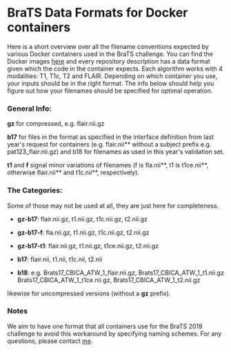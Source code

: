 # BraTS Data Formats for Docker containers

Here is a short overview over all the filename conventions expected by various Docker containers used in the BraTS challenge. You can find the Docker images <a href="https://hub.docker.com/u/brats/">here</a> and every repository description has a data format given which the code in the container expects. Each algorithm works with 4 modalities: T1, T1c, T2 and FLAIR.
Depending on which container you use, your inputs should be in the right format. The info below should help you figure out how your filenames should be specified for optimal operation.

### General Info:
**gz** for compressed, e.g. flair.nii.gz

**b17** for files in the format as specified in the interface definition from last year's request for containers (e.g. flair.nii** without a subject prefix e.g. pat123_flair.nii.gz) and b18 for filenames as used in this year's validation set.

**t1** and **f** signal minor variations of filenames (f is fla.nii**, t1 is t1ce.nii**, otherwise flair.nii** and t1c.nii**, respectively).

### The Categories:
Some of those may not be used at all, they are just here for completeness.

- **gz-b17**: flair.nii.gz, t1.nii.gz, t1c.nii.gz, t2.nii.gz

- **gz-b17-f**: fla.nii.gz, t1.nii.gz, t1c.nii.gz, t2.nii.gz

- **gz-b17-t1**: flair.nii.gz, t1.nii.gz, t1ce.nii.gz, t2.nii.gz

- **b17**: flair.nii, t1.nii, t1c.nii, t2.nii

- **b18**: e.g. Brats17_CBICA_ATW_1_flair.nii.gz, Brats17_CBICA_ATW_1_t1.nii.gz Brats17_CBICA_ATW_1_t1ce.nii.gz, Brats17_CBICA_ATW_1_t2.nii.gz

likewise for uncompressed versions (without a **gz** prefix).

### Notes
We aim to have one format that all containers use for the BraTS 2019 challenge to avoid this workaround by specifying naming schemes. For any questions, please contact <a href="mailto:c.berger@tum.de">me</a>.
